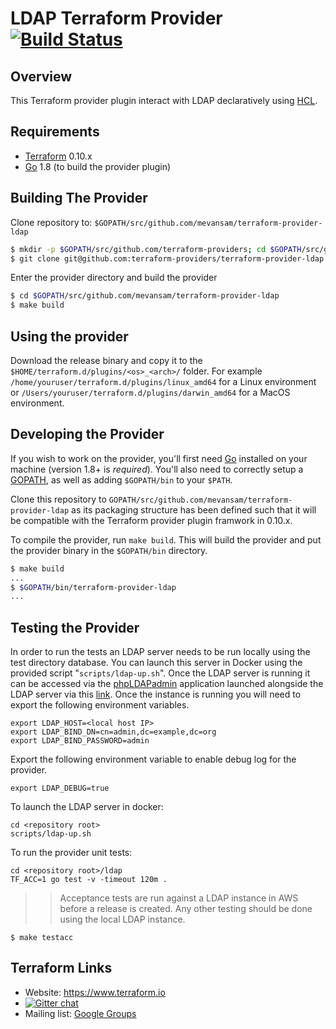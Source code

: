 LDAP Terraform Provider [![Build Status](https://api.travis-ci.org/mevansam/terraform-provider-ldap.svg?branch=master)](https://travis-ci.org/mevansam/terraform-provider-ldap)
================================

Overview
--------

This Terraform provider plugin interact with LDAP declaratively using [HCL](https://github.com/hashicorp/hcl).

Requirements
------------

-	[Terraform](https://www.terraform.io/downloads.html) 0.10.x
-	[Go](https://golang.org/doc/install) 1.8 (to build the provider plugin)

Building The Provider
---------------------

Clone repository to: `$GOPATH/src/github.com/mevansam/terraform-provider-ldap`

```sh
$ mkdir -p $GOPATH/src/github.com/terraform-providers; cd $GOPATH/src/github.com/terraform-providers
$ git clone git@github.com:terraform-providers/terraform-provider-ldap
```

Enter the provider directory and build the provider

```sh
$ cd $GOPATH/src/github.com/mevansam/terraform-provider-ldap
$ make build
```

Using the provider
------------------

Download the release binary and copy it to the `$HOME/terraform.d/plugins/<os>_<arch>/` folder. For example `/home/youruser/terraform.d/plugins/linux_amd64` for a Linux environment or `/Users/youruser/terraform.d/plugins/darwin_amd64` for a MacOS environment.

Developing the Provider
-----------------------

If you wish to work on the provider, you'll first need [Go](http://www.golang.org) installed on your machine (version 1.8+ is *required*). You'll also need to correctly setup a [GOPATH](http://golang.org/doc/code.html#GOPATH), as well as adding `$GOPATH/bin` to your `$PATH`.

Clone this repository to `GOPATH/src/github.com/mevansam/terraform-provider-ldap` as its packaging structure 
has been defined such that it will be compatible with the Terraform provider plugin framwork in 0.10.x.

To compile the provider, run `make build`. This will build the provider and put the provider binary in the `$GOPATH/bin` directory.

```sh
$ make build
...
$ $GOPATH/bin/terraform-provider-ldap
...
```


Testing the Provider
--------------------

In order to run the tests an LDAP server needs to be run locally using the test directory database. You can launch this server in Docker using the provided script "`scripts/ldap-up.sh`". Once the LDAP server is running it can be accessed via the [phpLDAPadmin](http://phpldapadmin.sourceforge.net/wiki/index.php/Main_Page) application launched alongside the LDAP server via this [link](https://localhost:6443/). Once the instance is running you will need to export the following environment variables.

```
export LDAP_HOST=<local host IP>
export LDAP_BIND_DN=cn=admin,dc=example,dc=org
export LDAP_BIND_PASSWORD=admin
```

Export the following environment variable to enable debug log for the provider.

```
export LDAP_DEBUG=true
```

To launch the LDAP server in docker:

```
cd <repository root>
scripts/ldap-up.sh
```

To run the provider unit tests:

```
cd <repository root>/ldap
TF_ACC=1 go test -v -timeout 120m .
```

>> Acceptance tests are run against a LDAP instance in AWS before a release is created. Any other testing should be done using the local LDAP instance. 

```
$ make testacc
```

Terraform Links
---------------

- Website: https://www.terraform.io
- [![Gitter chat](https://badges.gitter.im/hashicorp-terraform/Lobby.png)](https://gitter.im/hashicorp-terraform/Lobby)
- Mailing list: [Google Groups](http://groups.google.com/group/terraform-tool)
